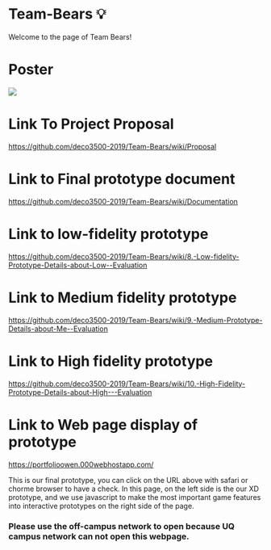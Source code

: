 # Team-Bears 💡 
Welcome to the page of Team Bears!
# Poster
![](https://s2.ax1x.com/2019/10/24/Kaiah6.jpg)

# Link To Project Proposal
https://github.com/deco3500-2019/Team-Bears/wiki/Proposal
# Link to Final prototype document
https://github.com/deco3500-2019/Team-Bears/wiki/Documentation
# Link to low-fidelity prototype 
https://github.com/deco3500-2019/Team-Bears/wiki/8.-Low-fidelity-Prototype-Details-about-Low--Evaluation
# Link to Medium fidelity prototype 
https://github.com/deco3500-2019/Team-Bears/wiki/9.-Medium-Prototype-Details-about-Me--Evaluation
# Link to High fidelity prototype
https://github.com/deco3500-2019/Team-Bears/wiki/10.-High-Fidelity-Prototype-Details-about-High---Evaluation

# Link to Web page display of prototype
https://portfolioowen.000webhostapp.com/

This is our final prototype, you can click on the URL above with safari or chorme browser to have a check. In this page, on the left side is the our XD prototype, and we use javascript to make the most important game features into interactive prototypes on the right side of the page.
### Please use the off-campus network to open because UQ campus network can not open this webpage.


